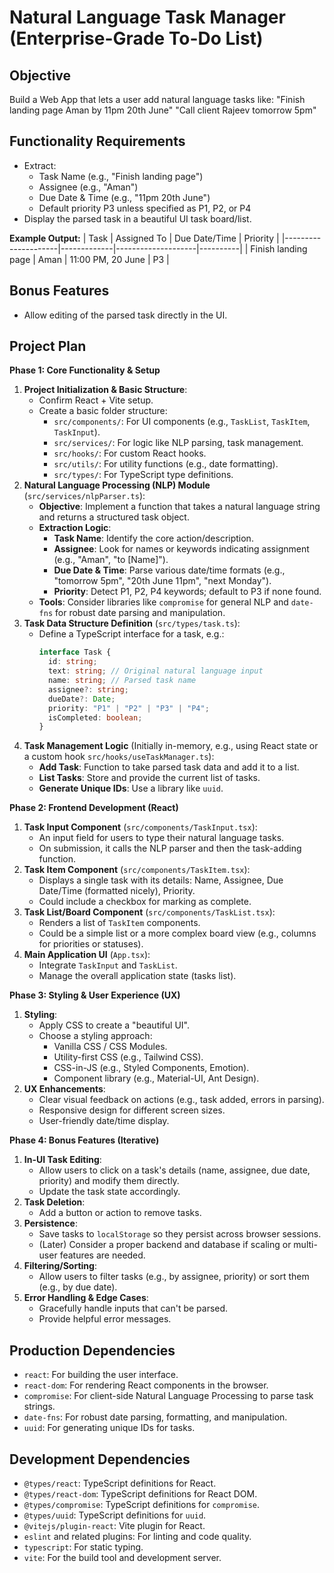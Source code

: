 # Natural Language Task Manager (Enterprise-Grade To-Do List)

## Objective

Build a Web App that lets a user add natural language tasks like:
"Finish landing page Aman by 11pm 20th June"
"Call client Rajeev tomorrow 5pm"

## Functionality Requirements

- Extract:
  - Task Name (e.g., "Finish landing page")
  - Assignee (e.g., "Aman")
  - Due Date & Time (e.g., "11pm 20th June")
  - Default priority P3 unless specified as P1, P2, or P4
- Display the parsed task in a beautiful UI task board/list.

**Example Output:**
| Task | Assigned To | Due Date/Time | Priority |
|---------------------|-------------|--------------------|----------|
| Finish landing page | Aman | 11:00 PM, 20 June | P3 |

## Bonus Features

- Allow editing of the parsed task directly in the UI.

## Project Plan

**Phase 1: Core Functionality & Setup**

1.  **Project Initialization & Basic Structure**:
    - Confirm React + Vite setup.
    - Create a basic folder structure:
      - `src/components/`: For UI components (e.g., `TaskList`, `TaskItem`, `TaskInput`).
      - `src/services/`: For logic like NLP parsing, task management.
      - `src/hooks/`: For custom React hooks.
      - `src/utils/`: For utility functions (e.g., date formatting).
      - `src/types/`: For TypeScript type definitions.
2.  **Natural Language Processing (NLP) Module** (`src/services/nlpParser.ts`):
    - **Objective**: Implement a function that takes a natural language string and returns a structured task object.
    - **Extraction Logic**:
      - **Task Name**: Identify the core action/description.
      - **Assignee**: Look for names or keywords indicating assignment (e.g., "Aman", "to [Name]").
      - **Due Date & Time**: Parse various date/time formats (e.g., "tomorrow 5pm", "20th June 11pm", "next Monday").
      - **Priority**: Detect P1, P2, P4 keywords; default to P3 if none found.
    - **Tools**: Consider libraries like `compromise` for general NLP and `date-fns` for robust date parsing and manipulation.
3.  **Task Data Structure Definition** (`src/types/task.ts`):
    - Define a TypeScript interface for a task, e.g.:
      ```typescript
      interface Task {
        id: string;
        text: string; // Original natural language input
        name: string; // Parsed task name
        assignee?: string;
        dueDate?: Date;
        priority: "P1" | "P2" | "P3" | "P4";
        isCompleted: boolean;
      }
      ```
4.  **Task Management Logic** (Initially in-memory, e.g., using React state or a custom hook `src/hooks/useTaskManager.ts`):
    - **Add Task**: Function to take parsed task data and add it to a list.
    - **List Tasks**: Store and provide the current list of tasks.
    - **Generate Unique IDs**: Use a library like `uuid`.

**Phase 2: Frontend Development (React)**

1.  **Task Input Component** (`src/components/TaskInput.tsx`):
    - An input field for users to type their natural language tasks.
    - On submission, it calls the NLP parser and then the task-adding function.
2.  **Task Item Component** (`src/components/TaskItem.tsx`):
    - Displays a single task with its details: Name, Assignee, Due Date/Time (formatted nicely), Priority.
    - Could include a checkbox for marking as complete.
3.  **Task List/Board Component** (`src/components/TaskList.tsx`):
    - Renders a list of `TaskItem` components.
    - Could be a simple list or a more complex board view (e.g., columns for priorities or statuses).
4.  **Main Application UI** (`App.tsx`):
    - Integrate `TaskInput` and `TaskList`.
    - Manage the overall application state (tasks list).

**Phase 3: Styling & User Experience (UX)**

1.  **Styling**:
    - Apply CSS to create a "beautiful UI".
    - Choose a styling approach:
      - Vanilla CSS / CSS Modules.
      - Utility-first CSS (e.g., Tailwind CSS).
      - CSS-in-JS (e.g., Styled Components, Emotion).
      - Component library (e.g., Material-UI, Ant Design).
2.  **UX Enhancements**:
    - Clear visual feedback on actions (e.g., task added, errors in parsing).
    - Responsive design for different screen sizes.
    - User-friendly date/time display.

**Phase 4: Bonus Features (Iterative)**

1.  **In-UI Task Editing**:
    - Allow users to click on a task's details (name, assignee, due date, priority) and modify them directly.
    - Update the task state accordingly.
2.  **Task Deletion**:
    - Add a button or action to remove tasks.
3.  **Persistence**:
    - Save tasks to `localStorage` so they persist across browser sessions.
    - (Later) Consider a proper backend and database if scaling or multi-user features are needed.
4.  **Filtering/Sorting**:
    - Allow users to filter tasks (e.g., by assignee, priority) or sort them (e.g., by due date).
5.  **Error Handling & Edge Cases**:
    - Gracefully handle inputs that can't be parsed.
    - Provide helpful error messages.

## Production Dependencies

- `react`: For building the user interface.
- `react-dom`: For rendering React components in the browser.
- `compromise`: For client-side Natural Language Processing to parse task strings.
- `date-fns`: For robust date parsing, formatting, and manipulation.
- `uuid`: For generating unique IDs for tasks.

## Development Dependencies

- `@types/react`: TypeScript definitions for React.
- `@types/react-dom`: TypeScript definitions for React DOM.
- `@types/compromise`: TypeScript definitions for `compromise`.
- `@types/uuid`: TypeScript definitions for `uuid`.
- `@vitejs/plugin-react`: Vite plugin for React.
- `eslint` and related plugins: For linting and code quality.
- `typescript`: For static typing.
- `vite`: For the build tool and development server.
